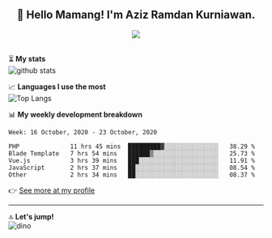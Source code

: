 <h2 align="center">👋 Hello Mamang! I'm Aziz Ramdan Kurniawan.</h2>  
<p align="center">
  <img src="https://komarev.com/ghpvc/?username=azizramdan"> <br><br>
</p>
    
⏳ **My stats**  
![github stats](https://github-readme-stats.vercel.app/api?username=azizramdan&show_icons=true&count_private=true&title_color=000&hide_border=true&hide_title=true)  

📈 **Languages I use the most**  
![Top Langs](https://github-readme-stats.vercel.app/api/top-langs/?username=azizramdan&layout=compact&langs_count=6&hide=tsql&hide_border=true&hide_title=true&exclude_repo=Futsal-Go,Futsal-Go-Admin,Sistem-Informasi-Sensus-Harian-Rawat-Inap)  

📊 **My weekly development breakdown**
<!--START_SECTION:waka-->
```text
Week: 16 October, 2020 - 23 October, 2020

PHP              11 hrs 45 mins  █████████▓░░░░░░░░░░░░░░░   38.29 % 
Blade Template   7 hrs 54 mins   ██████▒░░░░░░░░░░░░░░░░░░   25.73 % 
Vue.js           3 hrs 39 mins   ███░░░░░░░░░░░░░░░░░░░░░░   11.91 % 
JavaScript       2 hrs 37 mins   ██░░░░░░░░░░░░░░░░░░░░░░░   08.54 % 
Other            2 hrs 34 mins   ██░░░░░░░░░░░░░░░░░░░░░░░   08.37 % 
```
<!--END_SECTION:waka-->
👉 [See more at my profile](https://wakatime.com/@azizramdan)
***
🔝 **Let's jump!**  
![dino](https://raw.githubusercontent.com/azizramdan/azizramdan/master/dino.gif)  
